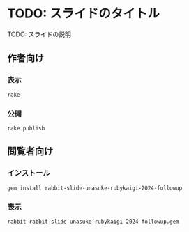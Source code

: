 # TODO: スライドのタイトル

TODO: スライドの説明

## 作者向け

### 表示

    rake

### 公開

    rake publish

## 閲覧者向け

### インストール

    gem install rabbit-slide-unasuke-rubykaigi-2024-followup

### 表示

    rabbit rabbit-slide-unasuke-rubykaigi-2024-followup.gem

